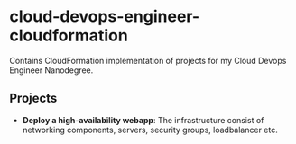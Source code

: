 # cloud-devops-engineer-cloudformation

Contains CloudFormation implementation of projects for my Cloud Devops Engineer Nanodegree.

## Projects

- **Deploy a high-availability webapp**: The infrastructure consist of networking components, servers, security groups, loadbalancer etc.
